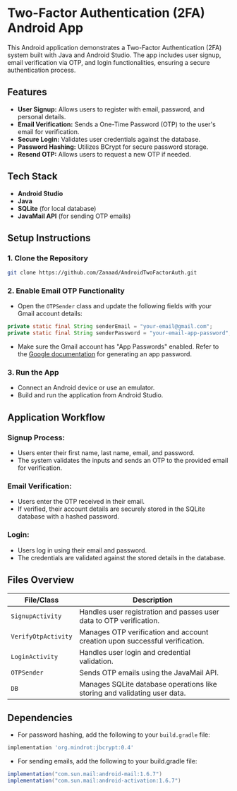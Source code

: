 # Two-Factor Authentication (2FA) Android App

This Android application demonstrates a Two-Factor Authentication (2FA) system built with Java and Android Studio. The app includes user signup, email verification via OTP, and login functionalities, ensuring a secure authentication process.

## Features

- **User Signup:** Allows users to register with email, password, and personal details.
- **Email Verification:** Sends a One-Time Password (OTP) to the user's email for verification.
- **Secure Login:** Validates user credentials against the database.
- **Password Hashing:** Utilizes BCrypt for secure password storage.
- **Resend OTP:** Allows users to request a new OTP if needed.

## Tech Stack

- **Android Studio**
- **Java**
- **SQLite** (for local database)
- **JavaMail API** (for sending OTP emails)

## Setup Instructions

### 1. Clone the Repository

```bash
git clone https://github.com/Zanaad/AndroidTwoFactorAuth.git
```

### 2. Enable Email OTP Functionality

- Open the `OTPSender` class and update the following fields with your Gmail account details:

```java
private static final String senderEmail = "your-email@gmail.com";
private static final String senderPassword = "your-email-app-password";
```
- Make sure the Gmail account has "App Passwords" enabled. Refer to the [Google documentation](https://support.google.com/accounts/answer/185833?hl=en) for generating an app password.

### 3. Run the App

- Connect an Android device or use an emulator.
- Build and run the application from Android Studio.

## Application Workflow

### Signup Process:
- Users enter their first name, last name, email, and password.
- The system validates the inputs and sends an OTP to the provided email for verification.

### Email Verification:
- Users enter the OTP received in their email.
- If verified, their account details are securely stored in the SQLite database with a hashed password.

### Login:
- Users log in using their email and password.
- The credentials are validated against the stored details in the database.

## Files Overview

| File/Class          | Description                                                                 |
|---------------------|-----------------------------------------------------------------------------|
| `SignupActivity`    | Handles user registration and passes user data to OTP verification.         |
| `VerifyOtpActivity` | Manages OTP verification and account creation upon successful verification. |
| `LoginActivity`     | Handles user login and credential validation.                               |
| `OTPSender`         | Sends OTP emails using the JavaMail API.                                    |
| `DB`                | Manages SQLite database operations like storing and validating user data.   |

## Dependencies

- For password hashing, add the following to your `build.gradle` file:

```gradle
implementation 'org.mindrot:jbcrypt:0.4'
```
- For sending emails, add the following to your build.gradle file:
```gradle
implementation("com.sun.mail:android-mail:1.6.7")
implementation("com.sun.mail:android-activation:1.6.7")
```
